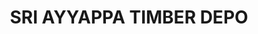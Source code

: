 ---
title: "SRI AYYAPPA TIMBER DEPO"
url: /narasannapeta/sri-ayyappa-timber-depo/
shop: furniture
---